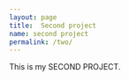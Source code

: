 ```yaml
---
layout: page
title:  Second project
name: second project
permalink: /two/
---
```


This is my SECOND PROJECT.
